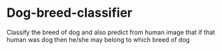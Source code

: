 # Dog-breed-classifier
Classify the breed of dog and also predict from human image that if that human was dog then he/she may belong to which breed of dog
